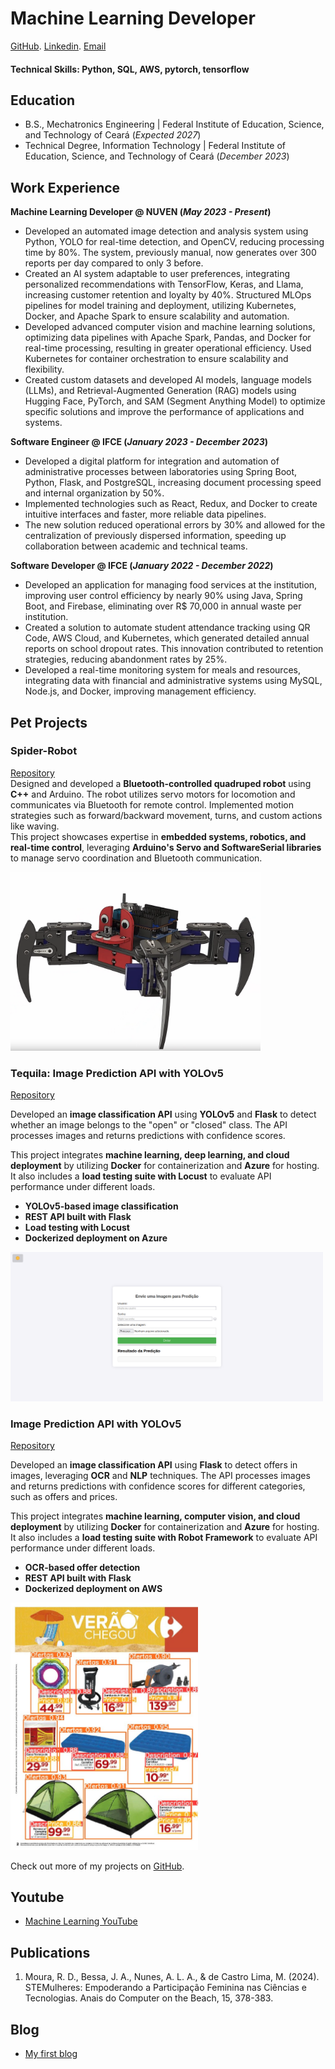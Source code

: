 # Machine Learning Developer
[GitHub](https://github.com/maryane-castro).
[Linkedin](https://www.linkedin.com/in/maryanecastro/).
[Email](mailto:maryanecastrodev@gmail.com)


#### Technical Skills: Python, SQL, AWS, pytorch, tensorflow

## Education
- B.S., Mechatronics Engineering | Federal Institute of Education, Science, and Technology of Ceará (_Expected 2027_)								       		
- Technical Degree, Information Technology | Federal Institute of Education, Science, and Technology of Ceará (_December 2023_)

## Work Experience
**Machine Learning Developer @ NUVEN (_May 2023 - Present_)**
- Developed an automated image detection and analysis system using Python, YOLO for real-time detection, and OpenCV, reducing processing time by 80%. The system, previously manual, now generates over 300 reports per day compared to only 3 before.
- Created an AI system adaptable to user preferences, integrating personalized recommendations with TensorFlow, Keras, and Llama, increasing customer retention and loyalty by 40%. Structured MLOps pipelines for model training and deployment, utilizing Kubernetes, Docker, and Apache Spark to ensure scalability and automation.
- Developed advanced computer vision and machine learning solutions, optimizing data pipelines with Apache Spark, Pandas, and Docker for real-time processing, resulting in greater operational efficiency. Used Kubernetes for container orchestration to ensure scalability and flexibility.
- Created custom datasets and developed AI models, language models (LLMs), and Retrieval-Augmented Generation (RAG) models using Hugging Face, PyTorch, and SAM (Segment Anything Model) to optimize specific solutions and improve the performance of applications and systems.


**Software Engineer @ IFCE (_January 2023 - December 2023_)**
- Developed a digital platform for integration and automation of administrative processes between laboratories using Spring Boot, Python, Flask, and PostgreSQL, increasing document processing speed and internal organization by 50%.
- Implemented technologies such as React, Redux, and Docker to create intuitive interfaces and faster, more reliable data pipelines.
- The new solution reduced operational errors by 30% and allowed for the centralization of previously dispersed information, speeding up collaboration between academic and technical teams.


**Software Developer @ IFCE (_January 2022 - December 2022_)**
- Developed an application for managing food services at the institution, improving user control efficiency by nearly 90% using Java, Spring Boot, and Firebase, eliminating over R$ 70,000 in annual waste per institution.
- Created a solution to automate student attendance tracking using QR Code, AWS Cloud, and Kubernetes, which generated detailed annual reports on school dropout rates. This innovation contributed to retention strategies, reducing abandonment rates by 25%.
- Developed a real-time monitoring system for meals and resources, integrating data with financial and administrative systems using MySQL, Node.js, and Docker, improving management efficiency.





## Pet Projects
### Spider-Robot  
[Repository](https://github.com/maryane-castro/Spider-Robot)  
Designed and developed a **Bluetooth-controlled quadruped robot** using **C++** and Arduino. The robot utilizes servo motors for locomotion and communicates via Bluetooth for remote control. Implemented motion strategies such as forward/backward movement, turns, and custom actions like waving.  
This project showcases expertise in **embedded systems, robotics, and real-time control**, leveraging **Arduino's Servo and SoftwareSerial libraries** to manage servo coordination and Bluetooth communication.  

<img src="assets/projects/spider-robot.png" alt="Sp" width="400" />



### Tequila: Image Prediction API with YOLOv5  
[Repository](https://github.com/maryane-castro/tequila)  

Developed an **image classification API** using **YOLOv5** and **Flask** to detect whether an image belongs to the "open" or "closed" class. The API processes images and returns predictions with confidence scores.  

This project integrates **machine learning, deep learning, and cloud deployment** by utilizing **Docker** for containerization and **Azure** for hosting. It also includes a **load testing suite with Locust** to evaluate API performance under different loads.  

- **YOLOv5-based image classification**  
- **REST API built with Flask**  
- **Load testing with Locust**  
- **Dockerized deployment on Azure**  

<img src="assets/projects/tequila.png" alt="API" width="500" />


### Image Prediction API with YOLOv5  
[Repository](https://github.com/maryane-castro/sale)  

Developed an **image classification API** using **Flask** to detect offers in images, leveraging **OCR** and **NLP** techniques. The API processes images and returns predictions with confidence scores for different categories, such as offers and prices.  

This project integrates **machine learning, computer vision, and cloud deployment** by utilizing **Docker** for containerization and **Azure** for hosting. It also includes a **load testing suite with Robot Framework** to evaluate API performance under different loads.  

- **OCR-based offer detection**  
- **REST API built with Flask**  
- **Dockerized deployment on AWS**  
<img src="assets/projects/predeic.jpeg" alt="API" width="300" />


Check out more of my projects on [GitHub](https://github.com/maryane-castro).

## Youtube
- [Machine Learning YouTube](https://youtube.com/@maryanecastrodev?si=epOVWQo6qU5mJ78c)

## Publications
1. Moura, R. D., Bessa, J. A., Nunes, A. L. A., & de Castro Lima, M. (2024). STEMulheres: Empoderando a Participação Feminina nas Ciências e Tecnologias. Anais do Computer on the Beach, 15, 378-383.


## Blog
- [My first blog](https://maryane-castro.github.io/blog/)